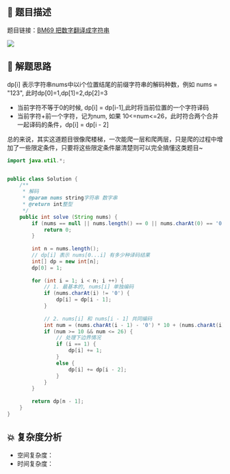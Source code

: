 ## 📃 题目描述

题目链接：[BM69 把数字翻译成字符串](https://www.nowcoder.com/practice/046a55e6cd274cffb88fc32dba695668?tpId=295&tqId=1024831&ru=/exam/oj&qru=/ta/format-top101/question-ranking&sourceUrl=%2Fexam%2Foj)

![](https://cs-wiki.oss-cn-shanghai.aliyuncs.com/img/image-20220912232727924.png)

## 🔔 解题思路

dp[i] 表示字符串nums中以i个位置结尾的前缀字符串的解码种数，例如 nums = "123", 此时dp[0]=1,dp[1]=2,dp[2]=3

- 当前字符不等于0的时候, dp[i] = dp[i-1],此时将当前位置的一个字符译码
- 当前字符+前一个字符，记为num, 如果 10<=num<=26，此时符合两个合并一起译码的条件，dp[i] = dp[i - 2]

总的来说，其实这道题目很像爬楼梯，一次能爬一层和爬两层，只是爬的过程中增加了一些限定条件，只要将这些限定条件屡清楚则可以完全搞懂这类题目~


```java
import java.util.*;


public class Solution {
    /**
     * 解码
     * @param nums string字符串 数字串
     * @return int整型
     */
    public int solve (String nums) {
        if (nums == null || nums.length() == 0 || nums.charAt(0) == '0') {
            return 0;
        }
        
        int n = nums.length();
        // dp[i] 表示 nums[0...i] 有多少种译码结果
        int[] dp = new int[n];
        dp[0] = 1;
        
        for (int i = 1; i < n; i ++) {
            // 1. 最基本的, nums[i] 单独编码
            if (nums.charAt(i) != '0') {
                dp[i] = dp[i - 1];
            }
            
            // 2. nums[i] 和 nums[i - 1] 共同编码
            int num = (nums.charAt(i - 1) - '0') * 10 + (nums.charAt(i) - '0');
            if (num >= 10 && num <= 26) {
                // 处理下边界情况
                if (i == 1) {
                    dp[i] += 1;
                }
                else {
                    dp[i] += dp[i - 2];
                }
            }
        }
        
        return dp[n - 1];
    }
}
```

## 💥 复杂度分析

- 空间复杂度：
- 时间复杂度：